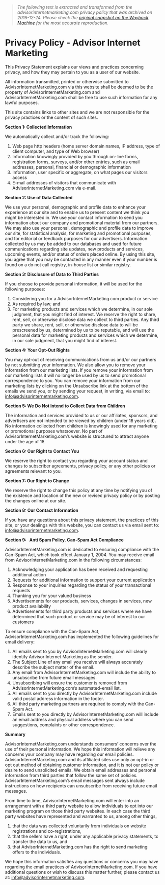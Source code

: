 > *The following text is extracted and transformed from the advisorinternetmarketing.com privacy policy that was archived on 2016-12-24. Please check the [original snapshot on the Wayback Machine](https://web.archive.org/web/20161224122410id_/http%3A//www.advisorinternetmarketing.com/privacy-policy) for the most accurate reproduction.*

# Privacy Policy - Advisor Internet Marketing

This Privacy Statement explains our views and practices concerning privacy, and how they may pertain to you as a user of our website.

All information transmitted, printed or otherwise submitted to AdvisorInternetMarketing.com via this website shall be deemed to be the property of AdvisorInternetMarketing.com and AdvisorInternetMarketing.com shall be free to use such information for any lawful purposes.

This site contains links to other sites and we are not responsible for the privacy practices or the content of such sites.

**Section 1: Collected Information**

We automatically collect and/or track the following:

  1. Web page http headers (home server domain names, IP address, type of client computer, and type of Web browser)
  2. Information knowingly provided by you through on-line forms, registration forms, surveys, and/or other entries, such as email addresses, personal, financial or demographic information
  3. Information, user specific or aggregate, on what pages our visitors access
  4. E-mail addresses of visitors that communicate with AdvisorInternetMarketing.com via e-mail.



**Section 2: Use of Data Collected**

We use your personal, demographic and profile data to enhance your experience at our site and to enable us to present content we think you might be interested in. We use your contact information to send you information about our company and promotional material from our partners. We may also use your personal, demographic and profile data to improve our site, for statistical analysis, for marketing and promotional purposes, and for editorial or feedback purposes for our advertisers. Information collected by us may be added to our databases and used for future communications regarding site updates, new products and services, upcoming events, and/or status of orders placed online. By using this site, you agree that you may be contacted in any manner even if your number is found on a do not call registry, in-house list or similar registry.

**Section 3: Disclosure of Data to Third Parties**

If you choose to provide personal information, it will be used for the following purposes:

  1. Considering you for a AdvisorInternetMarketing.com product or service
  2. As required by law; and
  3. For marketing products and services which we determine, in our sole judgment, that you might find of interest. We reserve the right to share, rent, sell, or otherwise disclose data we collect to third parties. Any third party we share, rent, sell, or otherwise disclose data to will be prescreened by us, determined by us to be reputable, and will use the personal data for marketing products and services which we determine, in our sole judgment, that you might find of interest.



**Section 4: Your Opt-Out Rights**

You may opt-out of receiving communications from us and/or our partners by not submitting your information. We also allow you to remove your information from our marketing lists. If you remove your information from our marketing lists it will no longer be used by us to send promotional correspondence to you. You can remove your information from our marketing lists by clicking on the Unsubscribe link at the bottom of the emails we send you, or by sending your request, in writing, via email to: [info@advisorinternetmarketing.com](mailto://info@advisorinternetmarketing.com?utm_source=Advisor%2BInternet%2BMarketing&utm_medium=Page&utm_term=&utm_content=Privacy%2BPolicy&utm_campaign=Advisor%252BInternet%252BMarketing%2B-%2BPrivacy%2BPolicy).

**Section 5: We Do Not Intend to Collect Data from Children**

The information and services provided to us or our affiliates, sponsors, and advertisers are not intended to be viewed by children (under 18 years old). No information collected from children is knowingly used for any marketing or promotional purposes whatsoever. No part of AdvisorInternetMarketing.com’s website is structured to attract anyone under the age of 18.

**Section 6: Our Right to Contact You**

We reserve the right to contact you regarding your account status and changes to subscriber agreements, privacy policy, or any other policies or agreements relevant to you.

**Section 7: Our Right to Change**

We reserve the right to change this policy at any time by notifying you of the existence and location of the new or revised privacy policy or by posting the changes online at our site.

**Section 8: Our Contact Information**

If you have any questions about this privacy statement, the practices of this site, or your dealings with this website, you can contact us via email sent to: [info@advisorinternetmarketing.com](mailto://info@advisorinternetmarketing.com?utm_source=Advisor%2BInternet%2BMarketing&utm_medium=Page&utm_term=&utm_content=Privacy%2BPolicy&utm_campaign=Advisor%252BInternet%252BMarketing%2B-%2BPrivacy%2BPolicy).

**Section 9:   Anti Spam Policy. Can-Spam Act Compliance**

AdvisorInternetMarketing.com is dedicated to ensuring compliance with the Can-Spam Act, which took effect January 1, 2004. You may receive email from AdvisorInternetMarketing.com in the following circumstances:

  1. Acknowledging your application has been received and requesting additional action
  2. Requests for additional information to support your current application
  3. Response to your inquiries regarding the status of your transactional requests
  4. Thanking you for your valued business
  5. Advertisements for our products, services, changes in services, new product availability
  6. Advertisements for third party products and services where we have determined that such product or service may be of interest to our customers



To ensure compliance with the Can-Spam Act, AdvisorInternetMarketing.com has implemented the following guidelines for email delivery:

  1. All emails sent to you by AdvisorInternetMarketing.com will clearly identify Advisor Internet Marketing as the sender.
  2. The Subject Line of any email you receive will always accurately describe the subject matter of the email.
  3. Any email from AdvisorInternetMarketing.com will include the ability to unsubscribe from future email messages.
  4. Unsubscribing will ensure the customer is removed from AdvisorInternetMarketing.com’s automated-email list.
  5. All emails sent to you directly by AdvisorInternetMarketing.com include valid postal address information in the footer.
  6. All third party marketing partners are required to comply with the Can-Spam Act.
  7. Emails sent to you directly by AdvisorInternetMarketing.com will include an email address and physical address where you can send suggestions, complaints or other correspondence.



**Summary**

AdvisorInternetMarketing.com understands consumers’ concerns over the use of their personal information. We hope this information will relieve any concerns your company may have regarding our email policies. AdvisorInternetMarketing.com and its affiliated sites use only an opt-in or opt out method of obtaining customer information, and it is not our policy or desire to send unsolicited emails. We obtain email addresses and personal information from third parties that follow the same set of policies. AdvisorInternetMarketing.com’s email messages sent always include instructions on how recipients can unsubscribe from receiving future email messages.

From time to time, AdvisorInternetMarketing.com will enter into an arrangement with a third party website to allow individuals to opt into our marketing program on those third party websites. In each case the third party websites have represented and warranted to us, among other things,

  1. that the data was collected voluntarily from individuals on website registrations and co-registrations,
  2. that the sellers have a right, under any applicable privacy statements, to transfer the data to us, and
  3. that AdvisorInternetMarketing.com has the right to send marketing offers to the individuals.



We hope this information satisfies any questions or concerns you may have regarding the email practices of AdvisorInternetMarketing.com. If you have additional questions or wish to discuss this matter further, please contact us at: [info@advisorinternetmarketing.com](mailto://info@advisorinternetmarketing.com?utm_source=Advisor%2BInternet%2BMarketing&utm_medium=Page&utm_term=&utm_content=Privacy%2BPolicy&utm_campaign=Advisor%252BInternet%252BMarketing%2B-%2BPrivacy%2BPolicy).
